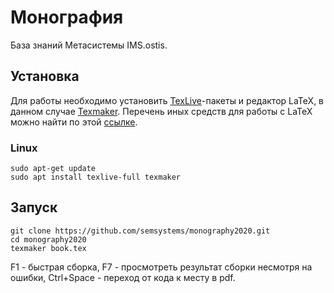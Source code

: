 # Монография
База знаний Метасистемы IMS.ostis.

## Установка
Для работы необходимо установить [TexLive](https://tug.org/texlive/)-пакеты и редактор LaTeX, в данном случае [Texmaker](https://community.linuxmint.com/software/view/texmaker). Перечень иных средств для работы с LaTeX можно найти по этой [ссылке](https://tex.stackexchange.com/questions/339/latex-editors-ides).

### Linux
```
sudo apt-get update
sudo apt install texlive-full texmaker
```

## Запуск
```
git clone https://github.com/semsystems/monography2020.git
cd monography2020
texmaker book.tex
```

F1 - быстрая сборка, F7 - просмотреть результат сборки несмотря на ошибки, Ctrl+Space - переход от кода к месту в pdf.
